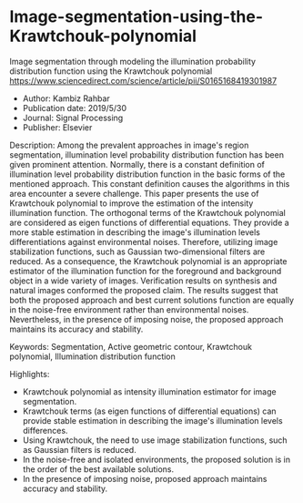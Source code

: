 # Image-segmentation-using-the-Krawtchouk-polynomial
Image segmentation through modeling the illumination probability distribution function using the Krawtchouk polynomial
https://www.sciencedirect.com/science/article/pii/S0165168419301987

* Author: Kambiz Rahbar
* Publication date: 2019/5/30
* Journal: Signal Processing
* Publisher: Elsevier

Description:
Among the prevalent approaches in image's region segmentation, illumination level probability distribution function has
been given prominent attention. Normally, there is a constant definition of illumination level probability distribution
function in the basic forms of the mentioned approach. This constant definition causes the algorithms in this area
encounter a severe challenge. This paper presents the use of Krawtchouk polynomial to improve the estimation of the
intensity illumination function. The orthogonal terms of the Krawtchouk polynomial are considered as eigen functions of
differential equations. They provide a more stable estimation in describing the image's illumination levels
differentiations against environmental noises. Therefore, utilizing image stabilization functions, such as Gaussian
two-dimensional filters are reduced. As a consequence, the Krawtchouk polynomial is an appropriate estimator of the
illumination function for the foreground and background object in a wide variety of images. Verification results on
synthesis and natural images conformed the proposed claim. The results suggest that both the proposed approach and best
current solutions function are equally in the noise-free environment rather than environmental noises. Nevertheless, in
the presence of imposing noise, the proposed approach maintains its accuracy and stability.

Keywords: Segmentation, Active geometric contour, Krawtchouk polynomial, Illumination distribution function

Highlights:
* Krawtchouk polynomial as intensity illumination estimator for image segmentation.
* Krawtchouk terms (as eigen functions of differential equations) can provide stable estimation in describing the image's
  illumination levels differences.
* Using Krawtchouk, the need to use image stabilization functions, such as Gaussian filters is reduced.
* In the noise-free and isolated environments, the proposed solution is in the order of the best available solutions.
* In the presence of imposing noise, proposed approach maintains accuracy and stability.
